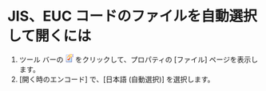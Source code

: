 # JIS、EUC コードのファイルを自動選択して開くには

1. ツール バーの
![[現在の設定プロパティ]](../../images/properties.gif)
をクリックして、プロパティの \[ファイル\] ページを表示します。
2. \[開く時のエンコード\] で、\[日本語 (自動選択)\] を選択します。

